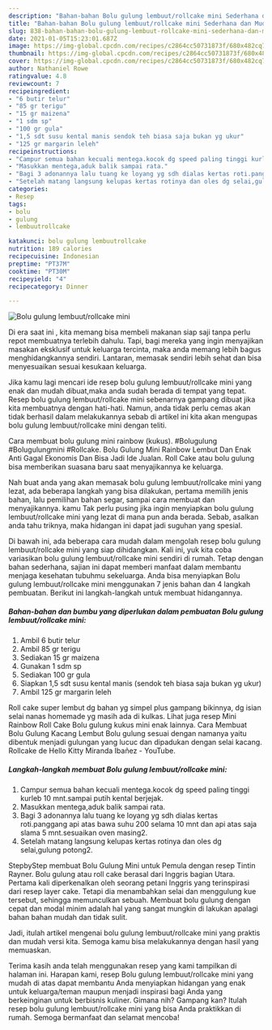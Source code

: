 ```yaml
---
description: "Bahan-bahan Bolu gulung lembuut/rollcake mini Sederhana dan Mudah Dibuat"
title: "Bahan-bahan Bolu gulung lembuut/rollcake mini Sederhana dan Mudah Dibuat"
slug: 838-bahan-bahan-bolu-gulung-lembuut-rollcake-mini-sederhana-dan-mudah-dibuat
date: 2021-01-05T15:23:01.687Z
image: https://img-global.cpcdn.com/recipes/c2864cc50731873f/680x482cq70/bolu-gulung-lembuutrollcake-mini-foto-resep-utama.jpg
thumbnail: https://img-global.cpcdn.com/recipes/c2864cc50731873f/680x482cq70/bolu-gulung-lembuutrollcake-mini-foto-resep-utama.jpg
cover: https://img-global.cpcdn.com/recipes/c2864cc50731873f/680x482cq70/bolu-gulung-lembuutrollcake-mini-foto-resep-utama.jpg
author: Nathaniel Rowe
ratingvalue: 4.8
reviewcount: 7
recipeingredient:
- "6 butir telur"
- "85 gr terigu"
- "15 gr maizena"
- "1 sdm sp"
- "100 gr gula"
- "1,5 sdt susu kental manis sendok teh biasa saja bukan yg ukur"
- "125 gr margarin leleh"
recipeinstructions:
- "Campur semua bahan kecuali mentega.kocok dg speed paling tinggi kurleb 10 mnt.sampai putih kental berjejak."
- "Masukkan mentega,aduk balik sampai rata."
- "Bagi 3 adonannya lalu tuang ke loyang yg sdh dialas kertas roti.panggang api atas bawa suhu 200 selama 10 mnt dan api atas saja slama 5 mnt.sesuaikan oven masing2."
- "Setelah matang langsung kelupas kertas rotinya dan oles dg selai,gulung potong2."
categories:
- Resep
tags:
- bolu
- gulung
- lembuutrollcake

katakunci: bolu gulung lembuutrollcake 
nutrition: 189 calories
recipecuisine: Indonesian
preptime: "PT37M"
cooktime: "PT30M"
recipeyield: "4"
recipecategory: Dinner

---
```



![Bolu gulung lembuut/rollcake mini](https://img-global.cpcdn.com/recipes/c2864cc50731873f/680x482cq70/bolu-gulung-lembuutrollcake-mini-foto-resep-utama.jpg)

Di era  saat ini , kita memang bisa membeli makanan siap saji tanpa perlu repot membuatnya terlebih dahulu. Tapi, bagi mereka yang ingin menyajikan masakan eksklusif untuk keluarga tercinta, maka anda memang lebih bagus menghidangkannya sendiri. Lantaran, memasak sendiri lebih sehat dan bisa menyesuaikan sesuai kesukaan keluarga.

Jika kamu lagi mencari ide resep bolu gulung lembuut/rollcake mini yang enak dan mudah dibuat,maka anda sudah berada di tempat yang tepat. Resep bolu gulung lembuut/rollcake mini  sebenarnya gampang dibuat jika kita membuatnya dengan hati-hati. Namun, anda tidak perlu cemas akan tidak berhasil dalam melakukannya 
sebab di artikel ini kita akan mengupas bolu gulung lembuut/rollcake mini dengan teliti.  

Cara membuat bolu gulung mini rainbow (kukus). #Bolugulung #Bolugulungmini #Rollcake. Bolu Gulung Mini Rainbow Lembut Dan Enak Anti Gagal Ekonomis Dan Bisa Jadi Ide Jualan. Roll Cake atau bolu gulung bisa memberikan suasana baru saat menyajikannya ke keluarga.

Nah buat anda yang akan memasak bolu gulung lembuut/rollcake mini yang lezat, ada beberapa langkah yang bisa dilakukan, pertama memilih jenis bahan, lalu pemilihan bahan segar, sampai cara membuat dan menyajikannya. kamu Tak perlu pusing jika ingin menyiapkan bolu gulung lembuut/rollcake mini yang lezat di mana pun anda berada. Sebab, asalkan anda  tahu triknya, maka hidangan ini dapat jadi suguhan yang spesial.

Di bawah ini, ada beberapa cara mudah dalam mengolah resep bolu gulung lembuut/rollcake mini yang siap dihidangkan. Kali ini, yuk kita coba variasikan bolu gulung lembuut/rollcake mini sendiri di rumah. Tetap dengan bahan sederhana, sajian ini dapat memberi manfaat dalam membantu menjaga kesehatan tubuhmu sekeluarga. Anda bisa menyiapkan Bolu gulung lembuut/rollcake mini menggunakan 7 jenis bahan dan 4 langkah pembuatan. Berikut ini langkah-langkah untuk membuat hidangannya.

<!--inarticleads1-->

##### Bahan-bahan dan bumbu yang diperlukan dalam pembuatan Bolu gulung lembuut/rollcake mini:

1. Ambil 6 butir telur
1. Ambil 85 gr terigu
1. Sediakan 15 gr maizena
1. Gunakan 1 sdm sp
1. Sediakan 100 gr gula
1. Siapkan 1,5 sdt susu kental manis (sendok teh biasa saja bukan yg ukur)
1. Ambil 125 gr margarin leleh


Roll cake super lembut dg bahan yg simpel plus gampang bikinnya, dg isian selai nanas homemade yg masih ada di kulkas. Lihat juga resep Mini Rainbow Roll Cake Bolu gulung kukus mini enak lainnya. Cara Membuat Bolu Gulung Kacang Lembut Bolu gulung sesuai dengan namanya yaitu dibentuk menjadi gulungan yang lucuc dan dipadukan dengan selai kacang. Rollcake de Hello Kitty Miranda Ibañez - YouTube. 

<!--inarticleads2-->

##### Langkah-langkah membuat Bolu gulung lembuut/rollcake mini:

1. Campur semua bahan kecuali mentega.kocok dg speed paling tinggi kurleb 10 mnt.sampai putih kental berjejak.
1. Masukkan mentega,aduk balik sampai rata.
1. Bagi 3 adonannya lalu tuang ke loyang yg sdh dialas kertas roti.panggang api atas bawa suhu 200 selama 10 mnt dan api atas saja slama 5 mnt.sesuaikan oven masing2.
1. Setelah matang langsung kelupas kertas rotinya dan oles dg selai,gulung potong2.


StepbyStep membuat Bolu Gulung Mini untuk Pemula dengan resep Tintin Rayner. Bolu gulung atau roll cake berasal dari Inggris bagian Utara. Pertama kali diperkenalkan oleh seorang petani Inggris yang terinspirasi dari resep layer cake. Tetapi dia menambahkan selai dan menggulung kue tersebut, sehingga memunculkan sebuah. Membuat bolu gulung dengan cepat dan modal minim adalah hal yang sangat mungkin di lakukan apalagi bahan bahan mudah dan tidak sulit. 

Jadi, itulah artikel mengenai  bolu gulung lembuut/rollcake mini  yang praktis dan mudah versi kita. Semoga kamu bisa melakukannya dengan hasil yang memuaskan. 

Terima kasih anda telah menggunakan resep yang kami tampilkan di halaman ini. Harapan kami, resep  Bolu gulung lembuut/rollcake mini yang mudah di atas dapat membantu Anda menyiapkan hidangan yang enak untuk keluarga/teman maupun menjadi inspirasi bagi Anda yang berkeinginan untuk berbisnis kuliner. Gimana nih? Gampang kan? Itulah resep bolu gulung lembuut/rollcake mini yang bisa Anda praktikkan di rumah. Semoga bermanfaat dan selamat mencoba!


